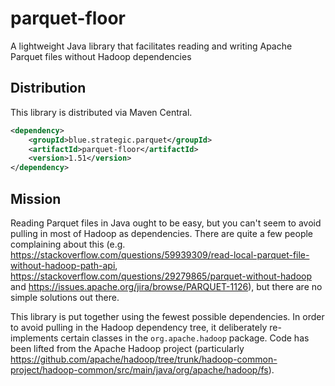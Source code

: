 # parquet-floor
A lightweight Java library that facilitates reading and writing Apache Parquet files without Hadoop dependencies

## Distribution

This library is distributed via Maven Central.

```xml
<dependency>
    <groupId>blue.strategic.parquet</groupId>
    <artifactId>parquet-floor</artifactId>
    <version>1.51</version>
</dependency>
```

## Mission
Reading Parquet files in Java ought to be easy, but you can't seem to avoid pulling in most of Hadoop as dependencies. There are quite a few people complaining about this (e.g. https://stackoverflow.com/questions/59939309/read-local-parquet-file-without-hadoop-path-api, https://stackoverflow.com/questions/29279865/parquet-without-hadoop and https://issues.apache.org/jira/browse/PARQUET-1126), but there are no simple solutions out there.

This library is put together using the fewest possible dependencies.  In order to avoid pulling in the Hadoop dependency tree, it deliberately re-implements certain classes in the `org.apache.hadoop` package.  Code has been lifted from the Apache Hadoop project (particularly https://github.com/apache/hadoop/tree/trunk/hadoop-common-project/hadoop-common/src/main/java/org/apache/hadoop/fs).

